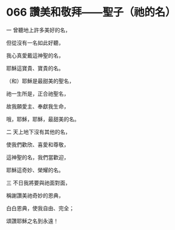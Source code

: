 # 066 讚美和敬拜——聖子（祂的名）

一 曾聽地上許多美好的名，

但從沒有一名如此好聽，

我心真愛戴這神聖的名，

耶穌這寶貴、寶貴的名。

（和）耶穌是最甜美的聖名，

祂一生所是，正合祂聖名，

故我願愛主、奉獻我生命，

哦，耶穌，耶穌，最甜美的名。

二 天上地下沒有其他的名，

使我們歡欣、喜愛和尊敬，

這神聖的名，我們當歡迎，

耶穌這奇妙、榮耀的名。

三 不日我將要與祂面對面，

稱謝讚美祂奇妙的恩典，

白白恩典，使我自由、完全；

頌讚耶穌之名到永遠！

